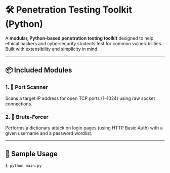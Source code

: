 # 🛠️ Penetration Testing Toolkit (Python)

A **modular, Python-based penetration testing toolkit** designed to help ethical hackers and cybersecurity students test for common vulnerabilities. Built with extensibility and simplicity in mind.

---

## 📦 Included Modules

### 1. 🔎 Port Scanner
Scans a target IP address for open TCP ports (1–1024) using raw socket connections.

### 2. 🔐 Brute-Forcer
Performs a dictionary attack on login pages (using HTTP Basic Auth) with a given username and a password wordlist.

---

## 🧪 Sample Usage

```bash
$ python main.py
